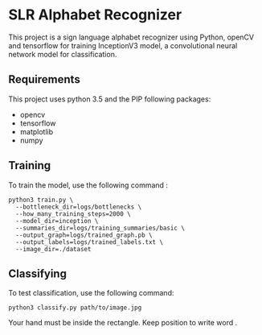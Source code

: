 # SLR Alphabet Recognizer

This project is a sign language alphabet recognizer using Python, openCV and tensorflow for training InceptionV3 model, a convolutional neural network model for classification.

## Requirements

This project uses python 3.5 and the PIP following packages:
* opencv
* tensorflow
* matplotlib
* numpy

## Training

To train the model, use the following command :
```
python3 train.py \
  --bottleneck_dir=logs/bottlenecks \
  --how_many_training_steps=2000 \
  --model_dir=inception \
  --summaries_dir=logs/training_summaries/basic \
  --output_graph=logs/trained_graph.pb \
  --output_labels=logs/trained_labels.txt \
  --image_dir=./dataset
```
  ## Classifying
  
To test classification, use the following command:
```
python3 classify.py path/to/image.jpg
```
Your hand must be inside the rectangle. Keep position to write word .
